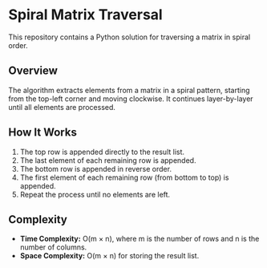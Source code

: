 # Spiral Matrix Traversal

This repository contains a Python solution for traversing a matrix in spiral order.

## Overview
The algorithm extracts elements from a matrix in a spiral pattern, starting from the top-left corner and moving clockwise. It continues layer-by-layer until all elements are processed.

## How It Works
1. The top row is appended directly to the result list.
2. The last element of each remaining row is appended.
3. The bottom row is appended in reverse order.
4. The first element of each remaining row (from bottom to top) is appended.
5. Repeat the process until no elements are left.

## Complexity
- **Time Complexity:** O(m × n), where m is the number of rows and n is the number of columns.
- **Space Complexity:** O(m × n) for storing the result list.
